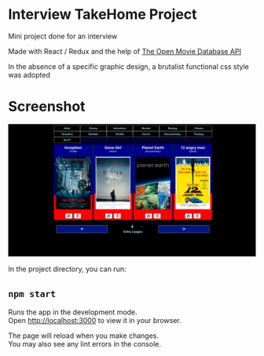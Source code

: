 # Interview TakeHome Project

Mini project done for an interview

Made with React / Redux and the help of [The Open Movie Database API](https://www.omdbapi.com/)

In the absence of a specific graphic design, a brutalist functional css style was adopted

# Screenshot

![Website Screenshot](Screen.png)

In the project directory, you can run:

## `npm start`

Runs the app in the development mode.\
Open [http://localhost:3000](http://localhost:3000) to view it in your browser.

The page will reload when you make changes.\
You may also see any lint errors in the console.
